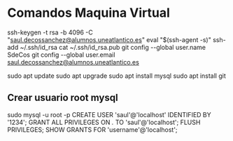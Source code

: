 # Comandos Maquina Virtual

ssh-keygen -t rsa -b 4096 -C "saul.decossanchez@alumnos.uneatlantico.es"
eval "$(ssh-agent -s)"
ssh-add ~/.ssh/id_rsa
cat ~/.ssh/id_rsa.pub
git config --global user.name SdeCos
git config --global user.email saul.decossanchez@alumnos.uneatlantico.es

sudo apt update
sudo apt upgrade
sudo apt install mysql
sudo apt install git

## Crear usuario root mysql

sudo mysql -u root -p
CREATE USER 'saul'@'localhost' IDENTIFIED BY '1234';
GRANT ALL PRIVILEGES ON _._ TO 'saul'@'localhost';
FLUSH PRIVILEGES;
SHOW GRANTS FOR 'username'@'localhost';
